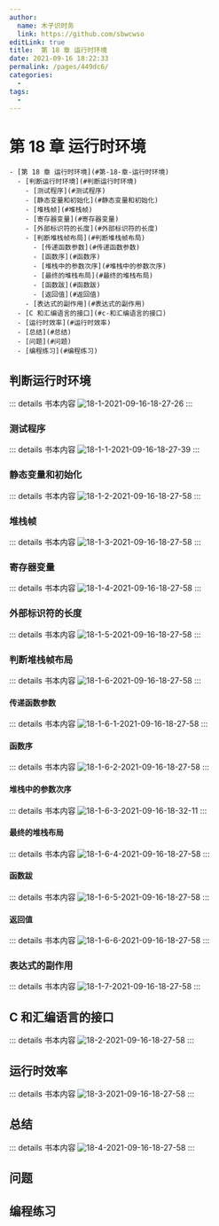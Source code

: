 ```yaml
---
author: 
  name: 木子识时务
  link: https://github.com/sbwcwso
editLink: true
title:  第 18 章 运行时环境
date: 2021-09-16 18:22:33
permalink: /pages/449dc6/
categories: 
  - 
tags: 
  - 
---
```


# 第 18 章 运行时环境

```markmap
- [第 18 章 运行时环境](#第-18-章-运行时环境)
  - [判断运行时环境](#判断运行时环境)
    - [测试程序](#测试程序)
    - [静态变量和初始化](#静态变量和初始化)
    - [堆栈帧](#堆栈帧)
    - [寄存器变量](#寄存器变量)
    - [外部标识符的长度](#外部标识符的长度)
    - [判断堆栈帧布局](#判断堆栈帧布局)
      - [传递函数参数](#传递函数参数)
      - [函数序](#函数序)
      - [堆栈中的参数次序](#堆栈中的参数次序)
      - [最终的堆栈布局](#最终的堆栈布局)
      - [函数跋](#函数跋)
      - [返回值](#返回值)
    - [表达式的副作用](#表达式的副作用)
  - [C 和汇编语言的接口](#c-和汇编语言的接口)
  - [运行时效率](#运行时效率)
  - [总结](#总结)
  - [问题](#问题)
  - [编程练习](#编程练习)
```

## 判断运行时环境

::: details 书本内容
![18-1-2021-09-16-18-27-26](https://cdn.jsdelivr.net/gh/sbwcwso/PicBed@master/18-1-2021-09-16-18-27-26.png)
:::

### 测试程序

::: details 书本内容
![18-1-1-2021-09-16-18-27-39](https://cdn.jsdelivr.net/gh/sbwcwso/PicBed@master/18-1-1-2021-09-16-18-27-39.png)
:::



### 静态变量和初始化

::: details 书本内容
![18-1-2-2021-09-16-18-27-58](https://cdn.jsdelivr.net/gh/sbwcwso/PicBed@master/18-1-2-2021-09-16-18-27-58.png)
:::

### 堆栈帧

::: details 书本内容
![18-1-3-2021-09-16-18-27-58](https://cdn.jsdelivr.net/gh/sbwcwso/PicBed@master/18-1-3-2021-09-16-18-27-58.png)
:::

### 寄存器变量

::: details 书本内容
![18-1-4-2021-09-16-18-27-58](https://cdn.jsdelivr.net/gh/sbwcwso/PicBed@master/18-1-4-2021-09-16-18-27-58.png) 
:::

### 外部标识符的长度

::: details 书本内容
![18-1-5-2021-09-16-18-27-58](https://cdn.jsdelivr.net/gh/sbwcwso/PicBed@master/18-1-5-2021-09-16-18-27-58.png)
:::

### 判断堆栈帧布局

::: details 书本内容
![18-1-6-2021-09-16-18-27-58](https://cdn.jsdelivr.net/gh/sbwcwso/PicBed@master/18-1-6-2021-09-16-18-27-58.png)
:::

#### 传递函数参数

::: details 书本内容
![18-1-6-1-2021-09-16-18-27-58](https://cdn.jsdelivr.net/gh/sbwcwso/PicBed@master/18-1-6-1-2021-09-16-18-27-58.png) 
:::

#### 函数序

::: details 书本内容
![18-1-6-2-2021-09-16-18-27-58](https://cdn.jsdelivr.net/gh/sbwcwso/PicBed@master/18-1-6-2-2021-09-16-18-27-58.png) 
:::

#### 堆栈中的参数次序

::: details 书本内容
![18-1-6-3-2021-09-16-18-32-11](https://cdn.jsdelivr.net/gh/sbwcwso/PicBed@master/18-1-6-3-2021-09-16-18-32-11.png)
:::

#### 最终的堆栈布局

::: details 书本内容
![18-1-6-4-2021-09-16-18-27-58](https://cdn.jsdelivr.net/gh/sbwcwso/PicBed@master/18-1-6-4-2021-09-16-18-27-58.png)
:::

#### 函数跋

::: details 书本内容
![18-1-6-5-2021-09-16-18-27-58](https://cdn.jsdelivr.net/gh/sbwcwso/PicBed@master/18-1-6-5-2021-09-16-18-27-58.png)
:::

#### 返回值

::: details 书本内容
![18-1-6-6-2021-09-16-18-27-58](https://cdn.jsdelivr.net/gh/sbwcwso/PicBed@master/18-1-6-6-2021-09-16-18-27-58.png) 
:::

### 表达式的副作用

::: details 书本内容
![18-1-7-2021-09-16-18-27-58](https://cdn.jsdelivr.net/gh/sbwcwso/PicBed@master/18-1-7-2021-09-16-18-27-58.png)
:::

## C 和汇编语言的接口

::: details 书本内容
![18-2-2021-09-16-18-27-58](https://cdn.jsdelivr.net/gh/sbwcwso/PicBed@master/18-2-2021-09-16-18-27-58.png)
:::

## 运行时效率

::: details 书本内容
![18-3-2021-09-16-18-27-58](https://cdn.jsdelivr.net/gh/sbwcwso/PicBed@master/18-3-2021-09-16-18-27-58.png)
:::

## 总结

::: details 书本内容
![18-4-2021-09-16-18-27-58](https://cdn.jsdelivr.net/gh/sbwcwso/PicBed@master/18-4-2021-09-16-18-27-58.png)
:::


## 问题

## 编程练习
